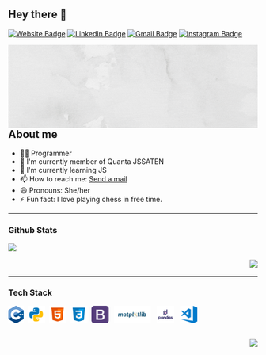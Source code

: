 ## Hey there 👋
[![Website Badge](https://img.shields.io/badge/-stuti2-47CCCC?style=flat&logo=Google-Chrome&logoColor=white&link=https://github.com/stuti2)](https://github.com/stuti2) 
[![Linkedin Badge](https://img.shields.io/badge/-stuti2-blue?style=flat-square&logo=Linkedin&logoColor=white&link=https://www.linkedin.com/in/stuti-singh-48314a1b1/)](https://www.linkedin.com/in/stuti-singh-48314a1b1/) 
[![Gmail Badge](https://img.shields.io/badge/-stuti1102.r@gmail.com-c14438?style=flat-square&logo=Gmail&logoColor=white&link=mailto:stuti1102.r@gmail.com)](mailto:stuti1102.r@gmail.com)
[![Instagram Badge](https://img.shields.io/badge/-@_.ss221._-purple?style=flat&logo=instagram&logoColor=white&link=https://www.instagram.com/_.ss221._/)](https://www.instagram.com/_.ss221._/)


<img align="right" src="Stuti Singh.gif">

## About me
- 👩‍💻 Programmer
- 🔭 I'm currently member of Quanta JSSATEN
- 🌱 I'm currently learning JS
- 📫 How to reach me: [Send a mail](stuti1102.r@gmail.com)
- 😄 Pronouns: She/her
- ⚡ Fun fact: I love playing chess in free time. 

---

### Github Stats

<p align="left"> 
  <img src="https://github-readme-stats.vercel.app/api?username=stuti2&show_icons=true&theme=vue" width=500>
  </p>
  <p align="right">
  <img src = "https://github-readme-streak-stats.herokuapp.com?user=stuti2&theme=vue&hide_border=true" width=500>
</p>

---
 
### Tech Stack

<p>
<img height="35" src="assets/cpp_logo.png">&nbsp
<img height="35" src="https://raw.githubusercontent.com/nikita1610/nikita1610/master/images/python.png">&nbsp
<img height="35" src="https://raw.githubusercontent.com/nikita1610/nikita1610/master/images/html.png">&nbsp
<img height="35" src="https://raw.githubusercontent.com/nikita1610/nikita1610/master/images/css.png">&nbsp
<img height="35" src="https://raw.githubusercontent.com/github/explore/80688e429a7d4ef2fca1e82350fe8e3517d3494d/topics/bootstrap/bootstrap.png">&nbsp&nbsp
<img height="35" src="https://raw.githubusercontent.com/nikita1610/nikita1610/master/images/matplotlib.jpg">&nbsp&nbsp
<img height="35" src="https://raw.githubusercontent.com/nikita1610/nikita1610/master/images/pandas.png">&nbsp&nbsp
<img height="35" src="https://raw.githubusercontent.com/github/explore/80688e429a7d4ef2fca1e82350fe8e3517d3494d/topics/visual-studio-code/visual-studio-code.png" />
 </p>



## 


<img align="right" src="https://komarev.com/ghpvc/?username=stuti2">
